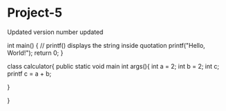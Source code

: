# Project-5
Updated
version number updated

int main() {
   // printf() displays the string inside quotation
   printf("Hello, World!");
   return 0;
}

class calculator{
public static void main int args(){
int a  = 2;
int b = 2;
int c;
printf c = a + b;

}

}

